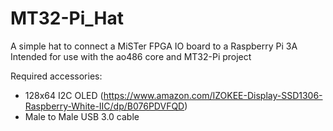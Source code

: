 # MT32-Pi_Hat

A simple hat to connect a MiSTer FPGA IO board to a Raspberry Pi 3A 
Intended for use with the ao486 core and MT32-Pi project
 
Required accessories:
- 128x64 I2C OLED (https://www.amazon.com/IZOKEE-Display-SSD1306-Raspberry-White-IIC/dp/B076PDVFQD)
- Male to Male USB 3.0 cable
